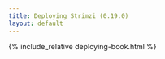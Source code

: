 ```yaml
---
title: Deploying Strimzi (0.19.0)
layout: default
---
```


{% include_relative deploying-book.html %}
